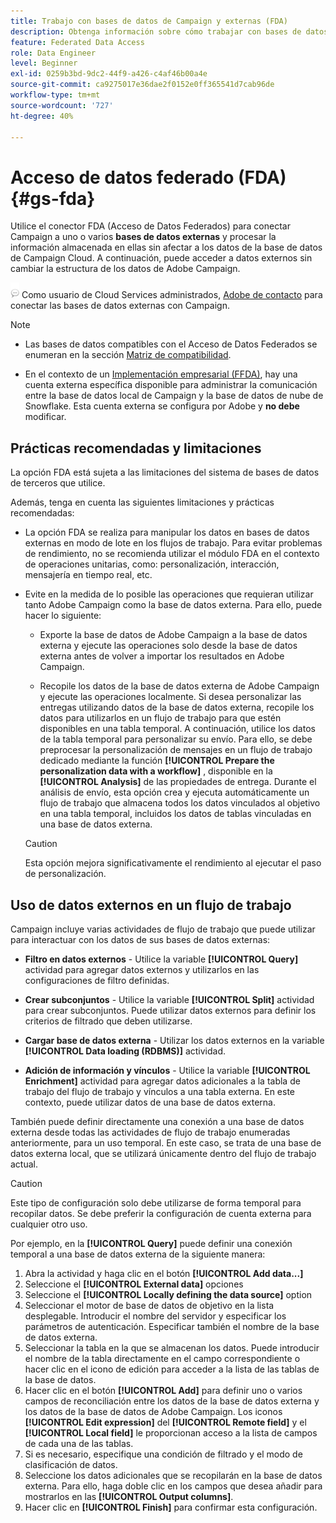 ```yaml
---
title: Trabajo con bases de datos de Campaign y externas (FDA)
description: Obtenga información sobre cómo trabajar con bases de datos de Campaign y externas
feature: Federated Data Access
role: Data Engineer
level: Beginner
exl-id: 0259b3bd-9dc2-44f9-a426-c4af46b00a4e
source-git-commit: ca9275017e36dae2f0152e0ff365541d7cab96de
workflow-type: tm+mt
source-wordcount: '727'
ht-degree: 40%

---
```


# Acceso de datos federado (FDA){#gs-fda}

Utilice el conector FDA (Acceso de Datos Federados) para conectar Campaign a uno o varios **bases de datos externas** y procesar la información almacenada en ellas sin afectar a los datos de la base de datos de Campaign Cloud. A continuación, puede acceder a datos externos sin cambiar la estructura de los datos de Adobe Campaign.

![](../assets/do-not-localize/speech.png)   Como usuario de Cloud Services administrados, [Adobe de contacto](../start/campaign-faq.md#support) para conectar las bases de datos externas con Campaign.


>[!NOTE]
>
>* Las bases de datos compatibles con el Acceso de Datos Federados se enumeran en la sección [Matriz de compatibilidad](../start/compatibility-matrix.md).
>
>* En el contexto de un [Implementación empresarial (FFDA)](../architecture/enterprise-deployment.md), hay una cuenta externa específica disponible para administrar la comunicación entre la base de datos local de Campaign y la base de datos de nube de Snowflake. Esta cuenta externa se configura por Adobe y **no debe** modificar.
>



## Prácticas recomendadas y limitaciones

La opción FDA está sujeta a las limitaciones del sistema de bases de datos de terceros que utilice.

Además, tenga en cuenta las siguientes limitaciones y prácticas recomendadas:

* La opción FDA se realiza para manipular los datos en bases de datos externas en modo de lote en los flujos de trabajo. Para evitar problemas de rendimiento, no se recomienda utilizar el módulo FDA en el contexto de operaciones unitarias, como: personalización, interacción, mensajería en tiempo real, etc.

* Evite en la medida de lo posible las operaciones que requieran utilizar tanto Adobe Campaign como la base de datos externa. Para ello, puede hacer lo siguiente:

   * Exporte la base de datos de Adobe Campaign a la base de datos externa y ejecute las operaciones solo desde la base de datos externa antes de volver a importar los resultados en Adobe Campaign.

   * Recopile los datos de la base de datos externa de Adobe Campaign y ejecute las operaciones localmente.
   Si desea personalizar las entregas utilizando datos de la base de datos externa, recopile los datos para utilizarlos en un flujo de trabajo para que estén disponibles en una tabla temporal. A continuación, utilice los datos de la tabla temporal para personalizar su envío. Para ello, se debe preprocesar la personalización de mensajes en un flujo de trabajo dedicado mediante la función **[!UICONTROL Prepare the personalization data with a workflow]** , disponible en la **[!UICONTROL Analysis]** de las propiedades de entrega. Durante el análisis de envío, esta opción crea y ejecuta automáticamente un flujo de trabajo que almacena todos los datos vinculados al objetivo en una tabla temporal, incluidos los datos de tablas vinculadas en una base de datos externa.

   >[!CAUTION]
   >
   >Esta opción mejora significativamente el rendimiento al ejecutar el paso de personalización.


## Uso de datos externos en un flujo de trabajo

Campaign incluye varias actividades de flujo de trabajo que puede utilizar para interactuar con los datos de sus bases de datos externas:

* **Filtro en datos externos** - Utilice la variable **[!UICONTROL Query]** actividad para agregar datos externos y utilizarlos en las configuraciones de filtro definidas.

* **Crear subconjuntos** - Utilice la variable **[!UICONTROL Split]** actividad para crear subconjuntos. Puede utilizar datos externos para definir los criterios de filtrado que deben utilizarse.

* **Cargar base de datos externa** - Utilizar los datos externos en la variable **[!UICONTROL Data loading (RDBMS)]** actividad.

* **Adición de información y vínculos** - Utilice la variable **[!UICONTROL Enrichment]** actividad para agregar datos adicionales a la tabla de trabajo del flujo de trabajo y vínculos a una tabla externa. En este contexto, puede utilizar datos de una base de datos externa.

También puede definir directamente una conexión a una base de datos externa desde todas las actividades de flujo de trabajo enumeradas anteriormente, para un uso temporal. En este caso, se trata de una base de datos externa local, que se utilizará únicamente dentro del flujo de trabajo actual.

>[!CAUTION]
>
>Este tipo de configuración solo debe utilizarse de forma temporal para recopilar datos. Se debe preferir la configuración de cuenta externa para cualquier otro uso.

Por ejemplo, en la **[!UICONTROL Query]** puede definir una conexión temporal a una base de datos externa de la siguiente manera:

1. Abra la actividad y haga clic en el botón **[!UICONTROL Add data...]**
1. Seleccione el **[!UICONTROL External data]** opciones
1. Seleccione el **[!UICONTROL Locally defining the data source]** option
1. Seleccionar el motor de base de datos de objetivo en la lista desplegable. Introducir el nombre del servidor y especificar los parámetros de autenticación. Especificar también el nombre de la base de datos externa.
1. Seleccionar la tabla en la que se almacenan los datos. Puede introducir el nombre de la tabla directamente en el campo correspondiente o hacer clic en el icono de edición para acceder a la lista de las tablas de la base de datos.
1. Hacer clic en el botón **[!UICONTROL Add]** para definir uno o varios campos de reconciliación entre los datos de la base de datos externa y los datos de la base de datos de Adobe Campaign. Los iconos **[!UICONTROL Edit expression]** del **[!UICONTROL Remote field]** y el **[!UICONTROL Local field]** le proporcionan acceso a la lista de campos de cada una de las tablas.
1. Si es necesario, especifique una condición de filtrado y el modo de clasificación de datos.
1. Seleccione los datos adicionales que se recopilarán en la base de datos externa. Para ello, haga doble clic en los campos que desea añadir para mostrarlos en las **[!UICONTROL Output columns]**.
1. Hacer clic en **[!UICONTROL Finish]** para confirmar esta configuración.
